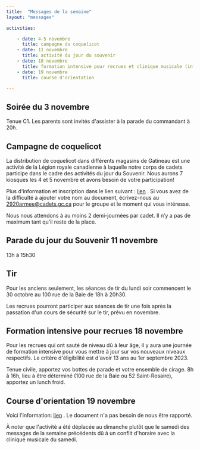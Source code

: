 ```yaml
---
title:  "Messages de la semaine"
layout: "messages"

activities: 

    - date: 4-5 novembre
      title: campagne du coquelicot
    - date: 11 novembre
      title: activité du jour du souvenir
    - date: 18 novembre
      title: formation intensive pour recrues et clinique musicale (information à venir)
    - date: 19 novembre
      title: course d'orientation

---
```

## Soirée du 3 novembre

Tenue C1. Les parents sont invités d'assister à la parade du commandant à 20h.

## Campagne de coquelicot

La distribution de coquelicot dans différents magasins de Gatineau est une activité de la Légion royale canadienne à laquelle notre corps de cadets participe dans le cadre des activités du jour du Souvenir. Nous aurons 7 kiosques les 4 et 5 novembre et avons besoin de votre participation!

Plus d'information et inscription dans le lien suivant : [lien](https://1drv.ms/w/s!AkTIfKmoB8nugfwN74h_3jG5jTPxAw?e=KcfKsi) . Si vous avez de la difficulté à ajouter votre nom au document, écrivez-nous au 2920armee@cadets.gc.ca pour le groupe et le moment qui vous intéresse.

Nous nous attendons à au moins 2 demi-journées par cadet. Il n’y a pas de maximum tant qu’il reste de la place. 

## Parade du jour du Souvenir 11 novembre

13h à 15h30

## Tir

Pour les anciens seulement, les séances de tir du lundi soir commencent le 30 octobre au 100 rue de la Baie de 18h à 20h30.

Les recrues pourront participer aux séances de tir une fois après la passation d'un cours de sécurité sur le tir, prévu en novembre.

## Formation intensive pour recrues 18 novembre

Pour les recrues qui ont sauté de niveau dû à leur âge, il y aura une journée de formation intensive pour vous mettre à jour sur vos nouveaux niveaux respectifs. Le critère d'éligibilité est d'avoir 13 ans au 1er septembre 2023. 

Tenue civile, apportez vos bottes de parade et votre ensemble de cirage. 8h à 16h, lieu à être déterminé (100 rue de la Baie ou 52 Saint-Rosaire), apportez un lunch froid.

## Course d'orientation 19 novembre

Voici l'information:  [lien](https://1drv.ms/b/s!AkTIfKmoB8nugfwPNPP-LMF-fjU1lA?e=CVoJth) . Le document n'a pas besoin de nous être rapporté.

À noter que l'activité a été déplacée au dimanche plutôt que le samedi des messages de la semaine précédents dû à un conflit d'horaire avec la clinique musicale du samedi.
